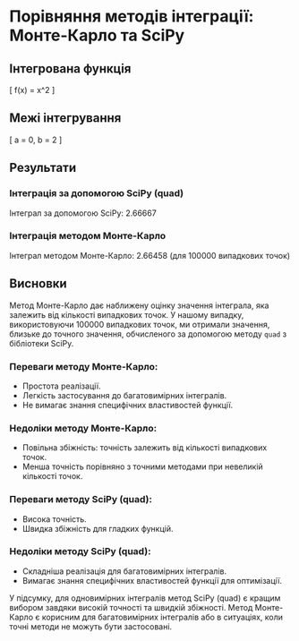 # Порівняння методів інтеграції: Монте-Карло та SciPy

## Інтегрована функція
\[ f(x) = x^2 \]

## Межі інтегрування
\[ a = 0, b = 2 \]

## Результати

### Інтеграція за допомогою SciPy (quad)
Інтеграл за допомогою SciPy: 2.66667

### Інтеграція методом Монте-Карло
Інтеграл методом Монте-Карло: 2.66458 (для 100000 випадкових точок)

## Висновки
Метод Монте-Карло дає наближену оцінку значення інтеграла, яка залежить від кількості випадкових точок. У нашому випадку, використовуючи 100000 випадкових точок, ми отримали значення, близьке до точного значення, обчисленого за допомогою методу `quad` з бібліотеки SciPy.

### Переваги методу Монте-Карло:
- Простота реалізації.
- Легкість застосування до багатовимірних інтегралів.
- Не вимагає знання специфічних властивостей функції.

### Недоліки методу Монте-Карло:
- Повільна збіжність: точність залежить від кількості випадкових точок.
- Менша точність порівняно з точними методами при невеликій кількості точок.

### Переваги методу SciPy (quad):
- Висока точність.
- Швидка збіжність для гладких функцій.

### Недоліки методу SciPy (quad):
- Складніша реалізація для багатовимірних інтегралів.
- Вимагає знання специфічних властивостей функції для оптимізації.

У підсумку, для одновимірних інтегралів метод SciPy (quad) є кращим вибором завдяки високій точності та швидкій збіжності. Метод Монте-Карло є корисним для багатовимірних інтегралів або в ситуаціях, коли точні методи не можуть бути застосовані.
